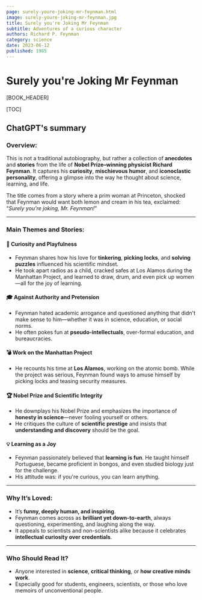 ```yaml
---
page: surely-youre-joking-mr-feynman.html
image: surely-youre-joking-mr-feynman.jpg
title: Surely you're Joking Mr Feynman
subtitle: Adventures of a curious character
authors: Richard P. Feynman
category: science
date: 2023-06-12
published: 1985
---
```


# Surely you're Joking Mr Feynman


[BOOK_HEADER]

[TOC]

## ChatGPT's summary

### **Overview:**

This is not a traditional autobiography, but rather a collection of **anecdotes** and **stories** from the life of **Nobel Prize–winning physicist Richard Feynman**. It captures his **curiosity**, **mischievous humor**, and **iconoclastic personality**, offering a glimpse into the way he thought about science, learning, and life.

The title comes from a story where a prim woman at Princeton, shocked that Feynman would want both lemon and cream in his tea, exclaimed: “*Surely you're joking, Mr. Feynman!*”

---

### **Main Themes and Stories:**

#### 🔬 **Curiosity and Playfulness**

* Feynman shares how his love for **tinkering**, **picking locks**, and **solving puzzles** influenced his scientific mindset.
* He took apart radios as a child, cracked safes at Los Alamos during the Manhattan Project, and learned to draw, drum, and even pick up women—all for the joy of learning.

#### 🎓 **Against Authority and Pretension**

* Feynman hated academic arrogance and questioned anything that didn't make sense to him—whether it was in science, education, or social norms.
* He often pokes fun at **pseudo-intellectuals**, over-formal education, and bureaucracies.

#### 💣 **Work on the Manhattan Project**

* He recounts his time at **Los Alamos**, working on the atomic bomb. While the project was serious, Feynman found ways to amuse himself by picking locks and teasing security measures.

#### 🏆 **Nobel Prize and Scientific Integrity**

* He downplays his Nobel Prize and emphasizes the importance of **honesty in science**—never fooling yourself or others.
* He critiques the culture of **scientific prestige** and insists that **understanding and discovery** should be the goal.

#### 💡 **Learning as a Joy**

* Feynman passionately believed that **learning is fun**. He taught himself Portuguese, became proficient in bongos, and even studied biology just for the challenge.
* His attitude was: if you're curious, you can learn anything.

---

### **Why It’s Loved:**

* It’s **funny, deeply human, and inspiring**.
* Feynman comes across as **brilliant yet down-to-earth**, always questioning, experimenting, and laughing along the way.
* It appeals to scientists and non-scientists alike because it celebrates **intellectual curiosity over credentials**.

---

### **Who Should Read It?**

* Anyone interested in **science**, **critical thinking**, or **how creative minds work**.
* Especially good for students, engineers, scientists, or those who love memoirs of unconventional people.

